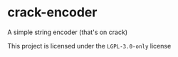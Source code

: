 # crack-encoder
A simple string encoder (that's on crack)

This project is licensed under the `LGPL-3.0-only` license